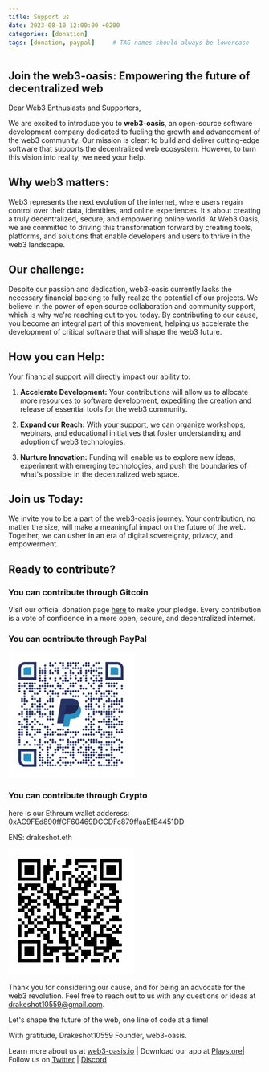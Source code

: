 ```yaml
---
title: Support us
date: 2023-08-10 12:00:00 +0200
categories: [donation]
tags: [donation, paypal]     # TAG names should always be lowercase
---
```


## Join the web3-oasis: Empowering the future of decentralized web

Dear Web3 Enthusiasts and Supporters,

We are excited to introduce you to **web3-oasis**, an open-source software development company dedicated to fueling the growth and advancement of the web3 community. Our mission is clear: to build and deliver cutting-edge software that supports the decentralized web ecosystem. However, to turn this vision into reality, we need your help.

## Why web3 matters:

Web3 represents the next evolution of the internet, where users regain control over their data, identities, and online experiences. It's about creating a truly decentralized, secure, and empowering online world. At Web3 Oasis, we are committed to driving this transformation forward by creating tools, platforms, and solutions that enable developers and users to thrive in the web3 landscape.

## Our challenge:

Despite our passion and dedication, web3-oasis currently lacks the necessary financial backing to fully realize the potential of our projects. We believe in the power of open source collaboration and community support, which is why we're reaching out to you today. By contributing to our cause, you become an integral part of this movement, helping us accelerate the development of critical software that will shape the web3 future.

## How you can Help:

Your financial support will directly impact our ability to:

1. **Accelerate Development:** Your contributions will allow us to allocate more resources to software development, expediting the creation and release of essential tools for the web3 community.

2. **Expand our Reach:** With your support, we can organize workshops, webinars, and educational initiatives that foster understanding and adoption of web3 technologies.

3. **Nurture Innovation:** Funding will enable us to explore new ideas, experiment with emerging technologies, and push the boundaries of what's possible in the decentralized web space.

## Join us Today:

We invite you to be a part of the web3-oasis journey. Your contribution, no matter the size, will make a meaningful impact on the future of the web. Together, we can usher in an era of digital sovereignty, privacy, and empowerment.

## Ready to contribute? 

### You can contribute through Gitcoin

Visit our official donation page [here](https://explorer.gitcoin.co/#/round/10/0x8de918f0163b2021839a8d84954dd7e8e151326d/0x8de918f0163b2021839a8d84954dd7e8e151326d-51) to make your pledge. Every contribution is a vote of confidence in a more open, secure, and decentralized internet.

### You can contribute through PayPal

![You can contribute through PayPal](/assets/img/articles/paypal_qr_code.png)

### You can contribute through Crypto

here is our Ethreum wallet adderess: 0xAC9FEd890ffCF60469DCCDFc879ffaaEfB4451DD 

ENS: drakeshot.eth

![You can contribute through Crypto](/assets/img/articles/crypto_wallet_ethereum.PNG)

Thank you for considering our cause, and for being an advocate for the web3 revolution. Feel free to reach out to us with any questions or ideas at [drakeshot10559@gmail.com](mailto:drakeshot10559@gmail.com).

Let's shape the future of the web, one line of code at a time!



With gratitude,
Drakeshot10559
Founder, web3-oasis.

Learn more about us at [web3-oasis.io](https://web3-oss.github.io/) | Download our app at [Playstore](https://play.google.com/store/apps/details?id=com.web3.benzin)| Follow us on [Twitter](https://twitter.com/DrakeShot10559) | [Discord](https://discord.gg/neXYZwyWWA)